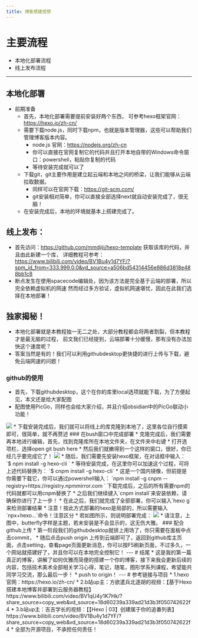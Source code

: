 ```yaml
---
title: 博客搭建感想
---
```

# 主要流程
 * 本地化部署流程
 * 线上发布流程
---
## 本地化部署
 * 前期准备
   * 首先，本地化部署需要提前安装好两个东西，
     可参考hexo框架官网：https://hexo.io/zh-cn/
   * 需要下载node.js，同时下载npm，也就是版本管理器，这些可以帮助我们管理博客版本内容。
     * node.js 官网：https://nodejs.org/zh-cn
     * 你可以直接在官网复制它的代码并且打开本地自带的Windows命令窗口：powershell，粘贴你复制的代码
     * 等待安装完成就可以了 
   * 下载git，git主要作用是建立起云端和本地之间的桥梁，让我们能够从云端拉取数据。
     * 同样可以在官网下载：https://git-scm.com/ 
     * git安装相对简单，你可以直接全部选择next就自动安装完成了，很无脑！
   * 在安装完成后，本地的环境就基本上搭建完成了。 
## 线上发布：
   * 首先访问：https://github.com/mmdjiji/hexo-template 获取该库的代码，并且由此新建一个库，
     详细教程可参考：https://www.bilibili.com/video/BV1Bu4y1d7YF/?spm_id_from=333.999.0.0&vd_source=a506bd54314456e886d3818e488bb1c8
   * 断点发生在使用spacecode编辑处，因为该方法是完全基于云端的部署，所以完全依赖虚拟机的网速
     然而经过多方验证，虚拟机网速堪忧，因此在此我们选择在本地部署！
## 独家揭秘！
   * 本地化部署就是本教程独一无二之处，大部分教程都会将两者割裂，但本教程才是最无脑的过程，
     前文我们已经提到，云端部署十分缓慢，那有没有办法加快这个速度呢？
   * 答案当然是有的！我们可以利用githubdesktop更快捷的进行上传与下载，避免云端网速的问题！
  ### github的使用
   * 首先，下载githubdesktop，这个在你的库里local选项就能下载，为了方便起见，本文还是给大家配图
   * 配图使用PicGo，同样也会给大家介绍，并且介绍obsidian中的PicGo联动小功能！
  <img src ="https://pleasant233.oss-cn-beijing.aliyuncs.com/%E5%B1%8F%E5%B9%95%E6%88%AA%E5%9B%BE%202024-09-12%20111142.png">
   * 下载安装完成后，我们就可以将线上的库克隆到本地了，这里各位自行摸索即可，很简单，就不再赘述
  ### 在bush窗口中完成部署 
   * 克隆完成后，我们需要再本地进行编辑，首先，找到克隆库所在本地文件夹，在文件夹中右键
   * 打开选项栏，选择open git bush here
   * 然后我们就嫩得到一个这样的窗口，很好，你已经几乎要完成它了！
  <img src="https://pleasant233.oss-cn-beijing.aliyuncs.com/20240912111820.png">
   * 随后，我们需要先安装hexo框架，在对话框中输入：
   `$ npm install -g hexo-cli `
   * 等待安装完成，在这里你可以加速这个过程，可将上述代码替换为：
   `$ cnpm install -g hexo-cli`
   * 这是一个国内镜像，但前提是你需要下载它，你可以通过powershell输入：
   `npm install -g cnpm --registry=https://registry.npmmirror.com `
   下载完成后，之后的所有需要npm的代码就都可以用cnpm替换了
   * 之后我们继续键入`cnpm install`来安装依赖，请确保你进行了上一步！
   * 在此之后，我们就完成了全部部署，你可以输入`hexo g`来检测部署结果
   * 注意！按此方式部署的hexo是局部的，所以需要输入`npx+hexo...`命令！注意区分
   * 若如图所示，则说明部署完成：
  <img src ="https://pleasant233.oss-cn-beijing.aliyuncs.com/20240912112800.png">
   * 请注意，上图中，butterfly字样是主题，若未安装是不会显示的，这无伤大雅。
  ### 配合github上传
   * 第一阶段我们的githubdesktop就排上用场了，你只需要在面板中点击commit，
   * 随后点击push origin 上传到云端即可了，返回到github库主页面，点击setting，查看page页面更新消息，你可以按F5刷新页面，不过多久，一个网站就搭建好了，并且你可以在本地完全控制它！
---
# 结尾
   * 这是我的第一篇真正的博客，讲解了如何优雅而简便的搭建一个你的博客，接下来我会更新后续的内容，包括技术美术全部相关学习心得，笔记，随笔，图形学系列课程，希望能共同学习交流，那么最后一步！
   * push to origin！
---
# 参考链接与项目
 * 1.hexo官网：https://hexo.io/zh-cn/
 * 2.b站up主：方欲遣兵北逐胡的视频：【基于Hexo搭建本地博客并部署到云服务器教程】 https://www.bilibili.com/video/BV1qU4y1K7Hk/?share_source=copy_web&vd_source=18d60239a339ad21d3b3f050742622f4
 * 3.b站up主：吉吉学长的视频：【【Hexo | 03】创建属于你的追番列表】 https://www.bilibili.com/video/BV1Bu4y1d7YF/?share_source=copy_web&vd_source=18d60239a339ad21d3b3f050742622f4
 * 全部为开源项目，不承担任何责任！